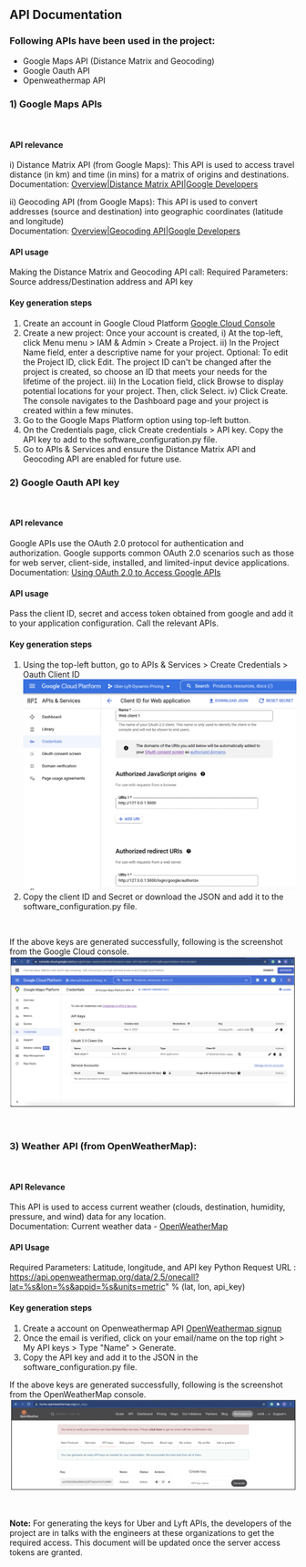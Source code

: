 ## API Documentation

### Following APIs have been used in the project:
- Google Maps API (Distance Matrix and Geocoding)
- Google Oauth API
- Openweathermap API  
  
  
### 1) Google Maps APIs  
<br>

#### API relevance
i) Distance Matrix API (from Google Maps): This API is used to access travel distance (in km) and time (in mins) for a matrix of origins and destinations.  
Documentation: [Overview|Distance Matrix API|Google Developers](https://developers.google.com/maps/documentation/distance-matrix/overview)

ii) Geocoding API (from Google Maps): This API is used to convert addresses (source and destination) into geographic coordinates (latitude and longitude)  
Documentation: [Overview|Geocoding API|Google Developers](https://developers.google.com/maps/documentation/geocoding/overview?hl=en_US)

#### API usage
Making the Distance Matrix and Geocoding API call: Required Parameters: Source address/Destination address and API key

#### Key generation steps
1) Create an account in Google Cloud Platform [Google Cloud Console](https://console.cloud.google.com/)
2) Create a new project:
   Once your account is created, 
   i) At the top-left, click Menu menu > IAM & Admin > Create a Project.
  ii) In the Project Name field, enter a descriptive name for your project.
   Optional: To edit the Project ID, click Edit. The project ID can't be changed after the project is created, so choose an ID that meets your needs for the lifetime of the project.
 iii) In the Location field, click Browse to display potential locations for your project. Then, click Select.
  iv) Click Create. The console navigates to the Dashboard page and your project is created within a few minutes.
3) Go to the Google Maps Platform option using top-left button.  
5) On the Credentials page, click Create credentials > API key. Copy the API key to add to the software_configuration.py file.  
6) Go to APIs & Services and ensure the Distance Matrix API and Geocoding API are enabled for future use.  

### 2) Google Oauth API key   
<br>

#### API relevance
Google APIs use the OAuth 2.0 protocol for authentication and authorization. Google supports common OAuth 2.0 scenarios such as those for web server, client-side, installed, and limited-input device applications.  
Documentation: [Using OAuth 2.0 to Access Google APIs](https://developers.google.com/identity/protocols/oauth2)

#### API usage
Pass the client ID, secret and access token obtained from google and add it to your application configuration. Call the relevant APIs.

#### Key generation steps 
1) Using the top-left button, go to APIs & Services > Create Credentials > Oauth Client ID  
![oauth_key_creation](./screenshots/oauth_key_creation.png)
2) Copy the client ID and Secret or download the JSON and add it to the software_configuration.py file.
 
<br>

If the above keys are generated successfully, following is the screenshot from the Google Cloud console.
![image_api1](./screenshots/image_api1.png)

<br>

### 3) Weather API (from OpenWeatherMap):   
<br>

#### API Relevance
This API is used to access current weather (clouds, destination, humidity, pressure, and wind) data for any location.   
Documentation: Current weather data - [OpenWeatherMap](https://openweathermap.org/current)  

#### API Usage
Required Parameters: Latitude, longitude, and API key
Python Request URL : https://api.openweathermap.org/data/2.5/onecall?lat=%s&lon=%s&appid=%s&units=metric" % (lat, lon, api_key)  

#### Key generation steps
1) Create a account on Openweathermap API [OpenWeathermap signup](https://home.openweathermap.org/users/sign_up)  
2) Once the email is verified, click on your email/name on the top right > My API keys > Type "Name" > Generate.
3) Copy the API key and add it to the JSON in the software_configuration.py file.

If the above keys are generated successfully, following is the screenshot from the OpenWeatherMap console.
![image_api2](./screenshots/image_api2.png)  
 
 <br>
 
**Note:** For generating the keys for Uber and Lyft APIs, the developers of the project are in talks with the engineers at these organizations to get the required access. This document will be updated once the server access tokens are granted.


